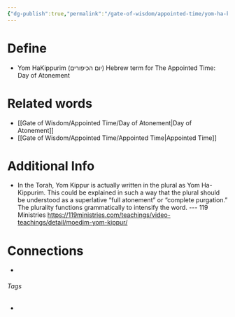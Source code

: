 ```yaml
---
{"dg-publish":true,"permalink":"/gate-of-wisdom/appointed-time/yom-ha-kippurim/","tags":["#GateWisdom","#AppointedTime","#Y","#K"]}
---
```


# Define
- Yom HaKippurim (יום הכיפורים) Hebrew term for The Appointed Time: Day of Atonement 

# Related words
- [[Gate of Wisdom/Appointed Time/Day of Atonement\|Day of Atonement]]
- [[Gate of Wisdom/Appointed Time/Appointed Time\|Appointed Time]]

# Additional Info
- In the Torah, Yom Kippur is actually written in the plural as Yom Ha-Kippurim. This could be explained in such a way that the plural should be understood as a superlative “full atonement” or “complete purgation.” The plurality functions grammatically to intensify the word. --- 119 Ministries https://119ministries.com/teachings/video-teachings/detail/moedim-yom-kippur/



# Connections


- 

###### Tags
- 